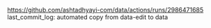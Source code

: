 https://github.com/ashtadhyayi-com/data/actions/runs/2986471685
last_commit_log: automated copy from data-edit to data
